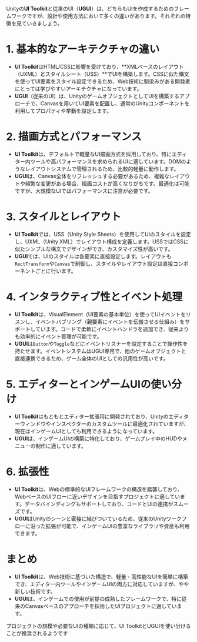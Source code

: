 Unityの**UI Toolkit**と従来のUI（**UGUI**）は、どちらもUIを作成するためのフレームワークですが、設計や使用方法において多くの違いがあります。それぞれの特徴を見ていきましょう。

# 1. **基本的なアーキテクチャの違い**
   - **UI Toolkit**はHTML/CSSに影響を受けており、**XMLベースのレイアウト（UXML）**と**スタイルシート（USS）**でUIを構築します。CSSに似た構文を使ってUI要素をスタイル設定できるため、Web技術に馴染みがある開発者にとっては学びやすいアーキテクチャになっています。
   - **UGUI**（従来のUI）は、UnityのゲームオブジェクトとしてUIを構築するアプローチで、Canvasを用いてUI要素を配置し、通常のUnityコンポーネントを利用してプロパティや挙動を設定します。

# 2. **描画方式とパフォーマンス**
   - **UI Toolkit**は、デフォルトで軽量なUI描画方式を採用しており、特にエディター内ツールや高パフォーマンスを求められるUIに適しています。DOMのようなレイアウトシステムで管理されるため、比較的軽量に動作します。
   - **UGUI**は、Canvas全体をリフレッシュする必要があるため、複雑なレイアウトや頻繁な変更がある場合、描画コストが高くなりがちです。最適化は可能ですが、大規模なUIではパフォーマンスに注意が必要です。

# 3. **スタイルとレイアウト**
   - **UI Toolkit**では、USS（Unity Style Sheets）を使用してUIのスタイルを設定し、UXML（Unity XML）でレイアウト構成を定義します。USSではCSSに似たシンプルな構文でデザインができ、カスタマイズ性が高いです。
   - **UGUI**では、UIのスタイルは各要素に直接設定します。レイアウトも`RectTransform`や`Canvas`で制御し、スタイルやレイアウト設定は直接コンポーネントごとに行います。

# 4. **インタラクティブ性とイベント処理**
   - **UI Toolkit**は、VisualElement（UI要素の基本単位）を使ってUIイベントをリスンし、イベントバブリング（親要素にイベントを伝搬させる仕組み）をサポートしています。コードで柔軟にイベントハンドラを追加でき、従来よりも効率的にイベント管理が可能です。
   - **UGUI**は`Button`や`Toggle`などにイベントリスナーを設定することで操作性を持たせます。イベントシステムはUGUI専用で、他のゲームオブジェクトと直接連携できるため、ゲーム全体のUIとしての汎用性が高いです。

# 5. **エディターとインゲームUIの使い分け**
   - **UI Toolkit**はもともとエディター拡張用に開発されており、Unityのエディターウィンドウやインスペクターのカスタムツールに最適化されていますが、現在はインゲームUIとしても利用できるようになっています。
   - **UGUI**は、インゲームUIの構築に特化しており、ゲームプレイ中のHUDやメニューの制作に適しています。

# 6. **拡張性**
   - **UI Toolkit**は、Webの標準的なUIフレームワークの構造を踏襲しており、WebベースのUIフローに近いデザインを目指すプロジェクトに適しています。データバインディングもサポートしており、コードとUIの連携がスムーズです。
   - **UGUI**はUnityのシーンと密接に結びついているため、従来のUnityワークフローに沿った拡張が可能で、インゲームUIの豊富なライブラリや資産も利用できます。

# まとめ
- **UI Toolkit**は、Web技術に基づいた構造で、軽量・高性能なUIを簡単に構築でき、エディター内ツールやインゲームUIの両方に対応していますが、やや新しい技術です。
- **UGUI**は、インゲームでの使用が前提の成熟したフレームワークで、特に従来のCanvasベースのアプローチを採用したUIプロジェクトに適しています。

プロジェクトの規模や必要なUIの種類に応じて、UI ToolkitとUGUIを使い分けることが推奨されるようです